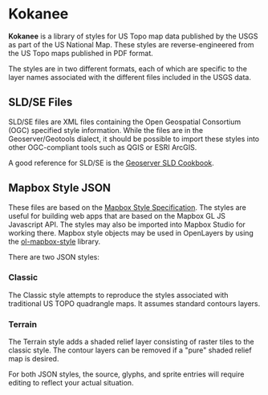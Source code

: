 # Kokanee

**Kokanee** is a library of styles for US Topo map data published by the USGS as part of the US National Map. These styles are reverse-engineered from the US Topo maps published in PDF format.

The styles are in two different formats, each of which are specific to the layer names associated with the different files included in the USGS data.

## SLD/SE Files

SLD/SE files are XML files containing the Open Geospatial Consortium (OGC) specified style information. While the files are in the Geoserver/Geotools dialect, it should be possible to import these styles into other OGC-compliant tools such as QGIS or ESRI ArcGIS.

A good reference for SLD/SE is the [Geoserver SLD Cookbook](https://docs.geoserver.org/stable/en/user/styling/sld/cookbook/).

## Mapbox Style JSON

These files are based on the [Mapbox Style Specification](https://docs.mapbox.com/mapbox-gl-js/style-spec). The styles are useful for building web apps that are based on the Mapbox GL JS Javascript API. The styles may also be imported into Mapbox Studio for working there. Mapbox style objects may be used in OpenLayers by using the [ol-mapbox-style](https://github.com/openlayers/ol-mapbox-style) library.

There are two JSON styles:

### Classic

The Classic style attempts to reproduce the styles associated with traditional US TOPO quadrangle maps. It assumes standard contours layers.

### Terrain

The Terrain style adds a shaded relief layer consisting of raster tiles to the classic style. The contour layers can be removed if a "pure" shaded relief map is desired.

For both JSON styles, the source, glyphs, and sprite entries will require editing to reflect your actual situation.
